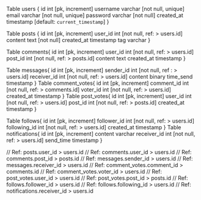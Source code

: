 
Table users {
  id int [pk, increment]
  username varchar [not null, unique]
  email varchar [not null, unique]
  password varchar [not null]
  created_at timestamp [default: `current_timestamp`]
}


Table posts {
  id int [pk, increment]
  user_id int [not null, ref: > users.id]
  content text [not null]
  created_at timestamp
  tag varchar
}

Table comments{
  id int [pk, increment]
  user_id int [not null, ref: > users.id]
  post_id int [not null, ref: > posts.id]
  content text
  created_at timestamp
}

Table messages{
  id int [pk, increment]
  sender_id int [not null, ref : > users.id]
  receiver_id int [not null, ref: > users.id]
  content binary
  time_send timestamp
}
Table comment_votes{
  id int [pk, increment]
  comment_id int [not null, ref: > comments.id]
  voter_id int [not null, ref: > users.id]
  created_at timestamp
}
Table post_votes{
  id int [pk, increment]
  user_id int [not null, ref: > users.id]
  post_id int [not null, ref: > posts.id]
  created_at timestamp
}

Table follows{
  id int [pk, increment]
  follower_id int [not null, ref: > users.id]
  following_id int [not null, ref: > users.id]
  created_at timestamp
}
Table notifications{
  id int [pk, increment]
  content varchar
  receiver_id int [not null, ref: > users.id]
  send_time timestamp
}

// Ref: posts.user_id > users.id
// Ref: comments.user_id > users.id
// Ref: comments.post_id > posts.id
// Ref: messages.sender_id > users.id
// Ref: messages.receiver_id > users.id
// Ref: comment_votes.comment_id > comments.id
// Ref: comment_votes.voter_id > users.id
// Ref: post_votes.user_id > users.id
// Ref: post_votes.post_id > posts.id
// Ref: follows.follower_id > users.id
// Ref: follows.following_id > users.id
// Ref: notifications.receiver_id > users.id


